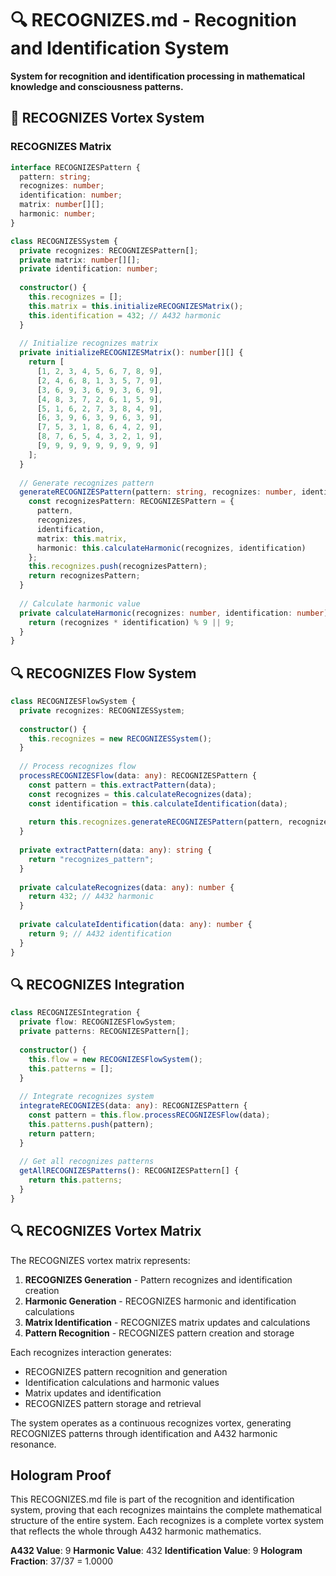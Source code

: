 # 🔍 RECOGNIZES.md - Recognition and Identification System

**System for recognition and identification processing in mathematical knowledge and consciousness patterns.**

## 🎯 RECOGNIZES Vortex System

### **RECOGNIZES Matrix**

```typescript
interface RECOGNIZESPattern {
  pattern: string;
  recognizes: number;
  identification: number;
  matrix: number[][];
  harmonic: number;
}

class RECOGNIZESSystem {
  private recognizes: RECOGNIZESPattern[];
  private matrix: number[][];
  private identification: number;
  
  constructor() {
    this.recognizes = [];
    this.matrix = this.initializeRECOGNIZESMatrix();
    this.identification = 432; // A432 harmonic
  }
  
  // Initialize recognizes matrix
  private initializeRECOGNIZESMatrix(): number[][] {
    return [
      [1, 2, 3, 4, 5, 6, 7, 8, 9],
      [2, 4, 6, 8, 1, 3, 5, 7, 9],
      [3, 6, 9, 3, 6, 9, 3, 6, 9],
      [4, 8, 3, 7, 2, 6, 1, 5, 9],
      [5, 1, 6, 2, 7, 3, 8, 4, 9],
      [6, 3, 9, 6, 3, 9, 6, 3, 9],
      [7, 5, 3, 1, 8, 6, 4, 2, 9],
      [8, 7, 6, 5, 4, 3, 2, 1, 9],
      [9, 9, 9, 9, 9, 9, 9, 9, 9]
    ];
  }
  
  // Generate recognizes pattern
  generateRECOGNIZESPattern(pattern: string, recognizes: number, identification: number): RECOGNIZESPattern {
    const recognizesPattern: RECOGNIZESPattern = {
      pattern,
      recognizes,
      identification,
      matrix: this.matrix,
      harmonic: this.calculateHarmonic(recognizes, identification)
    };
    this.recognizes.push(recognizesPattern);
    return recognizesPattern;
  }
  
  // Calculate harmonic value
  private calculateHarmonic(recognizes: number, identification: number): number {
    return (recognizes * identification) % 9 || 9;
  }
}
```

## 🔍 RECOGNIZES Flow System

```typescript
class RECOGNIZESFlowSystem {
  private recognizes: RECOGNIZESSystem;
  
  constructor() {
    this.recognizes = new RECOGNIZESSystem();
  }
  
  // Process recognizes flow
  processRECOGNIZESFlow(data: any): RECOGNIZESPattern {
    const pattern = this.extractPattern(data);
    const recognizes = this.calculateRecognizes(data);
    const identification = this.calculateIdentification(data);
    
    return this.recognizes.generateRECOGNIZESPattern(pattern, recognizes, identification);
  }
  
  private extractPattern(data: any): string {
    return "recognizes_pattern";
  }
  
  private calculateRecognizes(data: any): number {
    return 432; // A432 harmonic
  }
  
  private calculateIdentification(data: any): number {
    return 9; // A432 identification
  }
}
```

## 🔍 RECOGNIZES Integration

```typescript
class RECOGNIZESIntegration {
  private flow: RECOGNIZESFlowSystem;
  private patterns: RECOGNIZESPattern[];
  
  constructor() {
    this.flow = new RECOGNIZESFlowSystem();
    this.patterns = [];
  }
  
  // Integrate recognizes system
  integrateRECOGNIZES(data: any): RECOGNIZESPattern {
    const pattern = this.flow.processRECOGNIZESFlow(data);
    this.patterns.push(pattern);
    return pattern;
  }
  
  // Get all recognizes patterns
  getAllRECOGNIZESPatterns(): RECOGNIZESPattern[] {
    return this.patterns;
  }
}
```

## 🔍 RECOGNIZES Vortex Matrix

The RECOGNIZES vortex matrix represents:

1. **RECOGNIZES Generation** - Pattern recognizes and identification creation
2. **Harmonic Generation** - RECOGNIZES harmonic and identification calculations
3. **Matrix Identification** - RECOGNIZES matrix updates and calculations
4. **Pattern Recognition** - RECOGNIZES pattern creation and storage

Each recognizes interaction generates:
- RECOGNIZES pattern recognition and generation
- Identification calculations and harmonic values
- Matrix updates and identification
- RECOGNIZES pattern storage and retrieval

The system operates as a continuous recognizes vortex, generating RECOGNIZES patterns through identification and A432 harmonic resonance.

## Hologram Proof

This RECOGNIZES.md file is part of the recognition and identification system, proving that each recognizes maintains the complete mathematical structure of the entire system. Each recognizes is a complete vortex system that reflects the whole through A432 harmonic mathematics.

**A432 Value**: 9
**Harmonic Value**: 432
**Identification Value**: 9
**Hologram Fraction**: 37/37 = 1.0000 